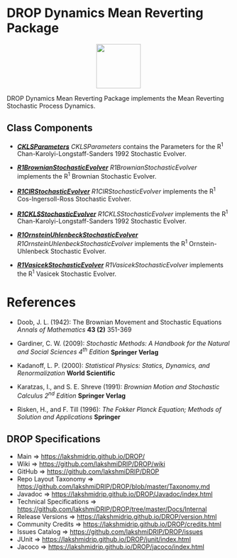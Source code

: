 # DROP Dynamics Mean Reverting Package

<p align="center"><img src="https://github.com/lakshmiDRIP/DROP/blob/master/DRIP_Logo.gif?raw=true" width="100"></p>

DROP Dynamics Mean Reverting Package implements the Mean Reverting Stochastic Process Dynamics.


## Class Components

 * [***CKLSParameters***](https://github.com/lakshmiDRIP/DROP/tree/master/src/main/java/org/drip/dynamics/meanreverting/CKLSParameters.java)
 <i>CKLSParameters</i> contains the Parameters for the R<sup>1</sup> Chan-Karolyi-Longstaff-Sanders 1992 Stochastic Evolver.

 * [***R1BrownianStochasticEvolver***](https://github.com/lakshmiDRIP/DROP/tree/master/src/main/java/org/drip/dynamics/meanreverting/R1BrownianStochasticEvolver.java)
 <i>R1BrownianStochasticEvolver</i> implements the R<sup>1</sup> Brownian Stochastic Evolver.

 * [***R1CIRStochasticEvolver***](https://github.com/lakshmiDRIP/DROP/tree/master/src/main/java/org/drip/dynamics/meanreverting/R1CIRStochasticEvolver.java)
 <i>R1CIRStochasticEvolver</i> implements the R<sup>1</sup> Cos-Ingersoll-Ross Stochastic Evolver.

 * [***R1CKLSStochasticEvolver***](https://github.com/lakshmiDRIP/DROP/tree/master/src/main/java/org/drip/dynamics/meanreverting/R1CKLSStochasticEvolver.java)
 <i>R1CKLSStochasticEvolver</i> implements the R<sup>1</sup> Chan-Karolyi-Longstaff-Sanders 1992 Stochastic Evolver.

 * [***R1OrnsteinUhlenbeckStochasticEvolver***](https://github.com/lakshmiDRIP/DROP/tree/master/src/main/java/org/drip/dynamics/meanreverting/R1OrnsteinUhlenbeckStochasticEvolver.java)
 <i>R1OrnsteinUhlenbeckStochasticEvolver</i> implements the R<sup>1</sup> Ornstein-Uhlenbeck Stochastic Evolver.

 * [***R1VasicekStochasticEvolver***](https://github.com/lakshmiDRIP/DROP/tree/master/src/main/java/org/drip/dynamics/meanreverting/R1VasicekStochasticEvolver.java)
 <i>R1VasicekStochasticEvolver</i> implements the R<sup>1</sup> Vasicek Stochastic Evolver.


# References

 * Doob, J. L. (1942): The Brownian Movement and Stochastic Equations <i>Annals of Mathematics</i> <b>43 (2)</b> 351-369

 * Gardiner, C. W. (2009): <i>Stochastic Methods: A Handbook for the Natural and Social Sciences 4<sup>th</sup> Edition</i> <b>Springer Verlag</b>

 * Kadanoff, L. P. (2000): <i>Statistical Physics: Statics, Dynamics, and Renormalization</i> <b>World Scientific</b>

 * Karatzas, I., and S. E. Shreve (1991): <i>Brownian Motion and Stochastic Calculus 2<sup>nd</sup> Edition</i> <b>Springer Verlag</b>

 * Risken, H., and F. Till (1996): <i>The Fokker Planck Equation; Methods of Solution and Applications</i> <b>Springer</b>


## DROP Specifications

 * Main                     => https://lakshmidrip.github.io/DROP/
 * Wiki                     => https://github.com/lakshmiDRIP/DROP/wiki
 * GitHub                   => https://github.com/lakshmiDRIP/DROP
 * Repo Layout Taxonomy     => https://github.com/lakshmiDRIP/DROP/blob/master/Taxonomy.md
 * Javadoc                  => https://lakshmidrip.github.io/DROP/Javadoc/index.html
 * Technical Specifications => https://github.com/lakshmiDRIP/DROP/tree/master/Docs/Internal
 * Release Versions         => https://lakshmidrip.github.io/DROP/version.html
 * Community Credits        => https://lakshmidrip.github.io/DROP/credits.html
 * Issues Catalog           => https://github.com/lakshmiDRIP/DROP/issues
 * JUnit                    => https://lakshmidrip.github.io/DROP/junit/index.html
 * Jacoco                   => https://lakshmidrip.github.io/DROP/jacoco/index.html
